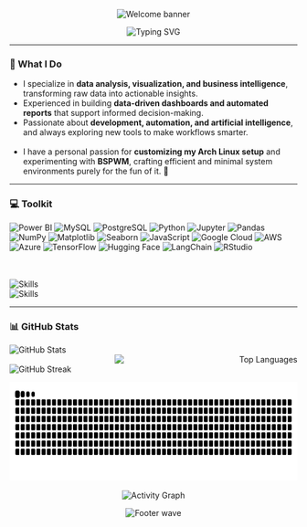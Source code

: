 <p align="center">
  <img 
    src="https://capsule-render.vercel.app/api?type=waving&color=gradient&customColorList=00FFFF,FF4D8B&height=210&text=Welcome%20to%20my%20profile%20&fontAlign=50&fontAlignY=40&fontColor=000000&fontSize=45&animation=fadeIn"
    alt="Welcome banner"
  />
</p>

<p align="center">
  <img src="https://readme-typing-svg.herokuapp.com?size=22&duration=4000&pause=800&color=c03571&center=true&vCenter=true&width=800&lines=Data+Analyst+%7C+Python,+SQL,+Power+BI+%7C+Data+Visualization;Automation+%26+Artificial+Intelligence+Focus;Continuous+Learner+%7C+Over+6+years+of+developing+experience;Arch+Linux+%26+BSPWM+Enthusiast+%7C+Minimalist+Workflow" alt="Typing SVG" />
</p>

---

### 🧩 What I Do

- I specialize in **data analysis, visualization, and business intelligence**, transforming raw data into actionable insights.
- Experienced in building **data-driven dashboards and automated reports** that support informed decision-making.
- Passionate about **development, automation, and artificial intelligence**, and always exploring new tools to make workflows smarter.
<br><br>
- I have a personal passion for **customizing my Arch Linux setup** and experimenting with **BSPWM**, crafting efficient and minimal system environments purely for the fun of it. 🐧  

---

### 💻 Toolkit

<p align="center">

![Power BI](https://img.shields.io/badge/Power%20BI-F2C811?style=for-the-badge&logo=powerbi&logoColor=black)
![MySQL](https://img.shields.io/badge/MySQL-4479A1?style=for-the-badge&logo=mysql&logoColor=white)
![PostgreSQL](https://img.shields.io/badge/PostgreSQL-4169E1?style=for-the-badge&logo=postgresql&logoColor=white)
![Python](https://img.shields.io/badge/Python-3776AB?style=for-the-badge&logo=python&logoColor=white)
![Jupyter](https://img.shields.io/badge/Jupyter-F37626?style=for-the-badge&logo=jupyter&logoColor=white)
![Pandas](https://img.shields.io/badge/Pandas-150458?style=for-the-badge&logo=pandas&logoColor=white)
![NumPy](https://img.shields.io/badge/NumPy-013243?style=for-the-badge&logo=numpy&logoColor=white)
![Matplotlib](https://img.shields.io/badge/Matplotlib-11557C?style=for-the-badge&logo=matplotlib&logoColor=white)
![Seaborn](https://img.shields.io/badge/Seaborn-5A9?style=for-the-badge&logoColor=white)
![JavaScript](https://img.shields.io/badge/JavaScript-F7DF1E?style=for-the-badge&logo=javascript&logoColor=black)
![Google Cloud](https://img.shields.io/badge/Google%20Cloud-4285F4?style=for-the-badge&logo=googlecloud&logoColor=white)
![AWS](https://img.shields.io/badge/AWS-FF9900?style=for-the-badge&logo=amazonaws&logoColor=white)
![Azure](https://img.shields.io/badge/Azure-0078D4?style=for-the-badge&logo=microsoftazure&logoColor=white)
![TensorFlow](https://img.shields.io/badge/TensorFlow-FF6F00?style=for-the-badge&logo=tensorflow&logoColor=white)
![Hugging Face](https://img.shields.io/badge/Hugging%20Face-FFD54F?style=for-the-badge&logo=huggingface&logoColor=black)
![LangChain](https://img.shields.io/badge/LangChain-1E90FF?style=for-the-badge&logo=chainlink&logoColor=white)
![RStudio](https://img.shields.io/badge/RStudio-75AADB?style=for-the-badge&logo=rstudio&logoColor=white)
<br><br><br>

![Skills](https://skillicons.dev/icons?i=python,mysql,postgres,js,java,r,aws,gcp,azure,atom,sublime)
<br>
![Skills](https://skillicons.dev/icons?i=anaconda,vscode,linux,selenium,pytorch,arch,tensorflow,github,vercel,bash,mongodb,vim,neovim)
</p>

---

### 📊 GitHub Stats

<div align="left">
  <img
    src="https://github-readme-stats.vercel.app/api?username=monojitbgit&show_icons=true&hide_border=true&count_private=true&title_color=FF4D8B&text_color=FFFFFF&icon_color=00FFFF&bg_color=0D1117"
    alt="GitHub Stats"
    height="200"
    style="flex: 1; min-width: 320px;"
  />
</div>

<div align="right">
  <img
    src="https://github-readme-stats.vercel.app/api/top-langs/?username=monojitbgit&layout=compact&hide_border=true&card_width=340&langs_count=6&title_color=FF4D8B&text_color=FFFFFF&bg_color=0D1117"
    alt="Top Languages"
    height="200"
    style="flex: 1; min-width: 320px;"
  />
</div>

<div align="left">
  <img
    src="https://github-readme-streak-stats.herokuapp.com/?user=monojitbgit&theme=tokyonight&hide_border=true&background=0D1117&stroke=FF4D8B&ring=FF4D8B&fire=FF4D8B&currStreakNum=00FFFF&sideNums=00FFFF&currStreakLabel=FF4D8B&sideLabels=FFFFFF&dates=AAAAAA"
    alt="GitHub Streak"
    height="200"
    style="flex: 1; min-width: 320px;"
  />
</div>

<p align="center">
  <picture>
    <source media="(prefers-color-scheme: dark)" srcset="https://raw.githubusercontent.com/monojitbgit/monojitbgit/output/snake-dark.svg">
    <source media="(prefers-color-scheme: light)" srcset="https://raw.githubusercontent.com/monojitbgit/monojitbgit/output/snake.svg">
    <img alt="snake animation" src="https://raw.githubusercontent.com/monojitbgit/monojitbgit/output/snake-dark.svg" width="820" height="173" />
  </picture>
</p>

<p align="center">
  <img
    src="https://github-readme-activity-graph.vercel.app/graph?username=monojitbgit&bg_color=0D1117&color=FFFFFF&line=FF4D8B&point=00FFFF&area_color=FF4D8B33&hide_border=true&area=true&hide_title=false"
    alt="Activity Graph"
    width="1000"
  />
</p>

<p align="center">
  <img 
    src="https://capsule-render.vercel.app/api?type=waving&color=gradient&customColorList=00FFFF,FF4D8B&height=170&section=footer"
    alt="Footer wave"
  />
</p>

<!--
### 🏆 GitHub Achievements

<p align="center">
  <img 
    src="https://github-profile-trophy.vercel.app/?username=monojitbgit&theme=tokyonight&margin-w=20&margin-h=20&row=1&column=6" 
    alt="GitHub Trophies" 
    width="1000"
  />
</p>
-->
